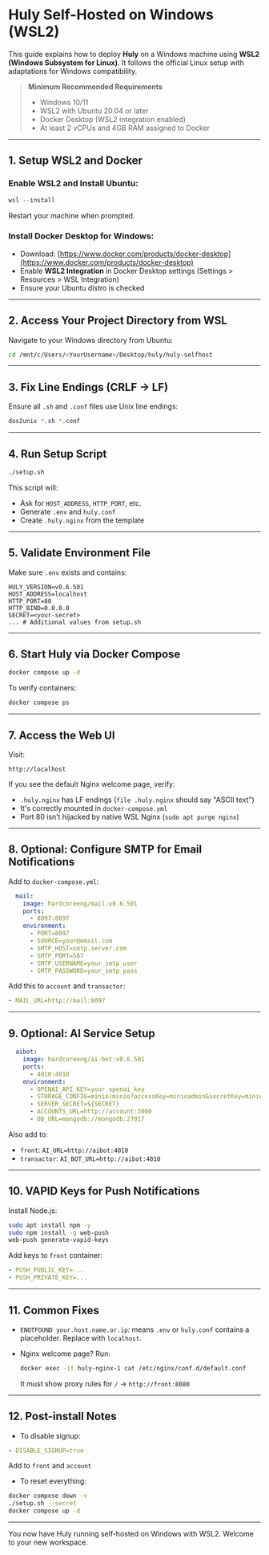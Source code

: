 # Huly Self-Hosted on Windows (WSL2)

This guide explains how to deploy **Huly** on a Windows machine using **WSL2 (Windows Subsystem for Linux)**. It follows the official Linux setup with adaptations for Windows compatibility.

> **Minimum Recommended Requirements**
>
> * Windows 10/11
> * WSL2 with Ubuntu 20.04 or later
> * Docker Desktop (WSL2 integration enabled)
> * At least 2 vCPUs and 4GB RAM assigned to Docker

---

## 1. Setup WSL2 and Docker

### Enable WSL2 and Install Ubuntu:

```powershell
wsl --install
```

Restart your machine when prompted.

### Install Docker Desktop for Windows:

* Download: [https://www.docker.com/products/docker-desktop](https://www.docker.com/products/docker-desktop)
* Enable **WSL2 Integration** in Docker Desktop settings (Settings > Resources > WSL Integration)
* Ensure your Ubuntu distro is checked

---

## 2. Access Your Project Directory from WSL

Navigate to your Windows directory from Ubuntu:

```bash
cd /mnt/c/Users/<YourUsername>/Desktop/huly/huly-selfhost
```

---

## 3. Fix Line Endings (CRLF → LF)

Ensure all `.sh` and `.conf` files use Unix line endings:

```bash
dos2unix *.sh *.conf
```

---

## 4. Run Setup Script

```bash
./setup.sh
```

This script will:

* Ask for `HOST_ADDRESS`, `HTTP_PORT`, etc.
* Generate `.env` and `huly.conf`
* Create `.huly.nginx` from the template

---

## 5. Validate Environment File

Make sure `.env` exists and contains:

```env
HULY_VERSION=v0.6.501
HOST_ADDRESS=localhost
HTTP_PORT=80
HTTP_BIND=0.0.0.0
SECRET=<your-secret>
... # Additional values from setup.sh
```

---

## 6. Start Huly via Docker Compose

```bash
docker compose up -d
```

To verify containers:

```bash
docker compose ps
```

---

## 7. Access the Web UI

Visit:

```
http://localhost
```

If you see the default Nginx welcome page, verify:

* `.huly.nginx` has LF endings (`file .huly.nginx` should say "ASCII text")
* It's correctly mounted in `docker-compose.yml`
* Port 80 isn’t hijacked by native WSL Nginx (`sudo apt purge nginx`)

---

## 8. Optional: Configure SMTP for Email Notifications

Add to `docker-compose.yml`:

```yaml
  mail:
    image: hardcoreeng/mail:v0.6.501
    ports:
      - 8097:8097
    environment:
      - PORT=8097
      - SOURCE=your@email.com
      - SMTP_HOST=smtp.server.com
      - SMTP_PORT=587
      - SMTP_USERNAME=your_smtp_user
      - SMTP_PASSWORD=your_smtp_pass
```

Add this to `account` and `transactor`:

```yaml
- MAIL_URL=http://mail:8097
```

---

## 9. Optional: AI Service Setup

```yaml
  aibot:
    image: hardcoreeng/ai-bot:v0.6.501
    ports:
      - 4010:4010
    environment:
      - OPENAI_API_KEY=your_openai_key
      - STORAGE_CONFIG=minio|minio?accessKey=minioadmin&secretKey=minioadmin
      - SERVER_SECRET=${SECRET}
      - ACCOUNTS_URL=http://account:3000
      - DB_URL=mongodb://mongodb:27017
```

Also add to:

* `front`: `AI_URL=http://aibot:4010`
* `transactor`: `AI_BOT_URL=http://aibot:4010`

---

## 10. VAPID Keys for Push Notifications

Install Node.js:

```bash
sudo apt install npm -y
sudo npm install -g web-push
web-push generate-vapid-keys
```

Add keys to `front` container:

```yaml
- PUSH_PUBLIC_KEY=...
- PUSH_PRIVATE_KEY=...
```

---

## 11. Common Fixes

* `ENOTFOUND your.host.name.or.ip`: means `.env` or `huly.conf` contains a placeholder. Replace with `localhost`.
* Nginx welcome page? Run:

  ```bash
  docker exec -it huly-nginx-1 cat /etc/nginx/conf.d/default.conf
  ```

  It must show proxy rules for `/` → `http://front:8080`

---

## 12. Post-install Notes

* To disable signup:

```yaml
- DISABLE_SIGNUP=true
```

Add to `front` and `account`

* To reset everything:

```bash
docker compose down -v
./setup.sh --secret
docker compose up -d
```

---

You now have Huly running self-hosted on Windows with WSL2. Welcome to your new workspace.
